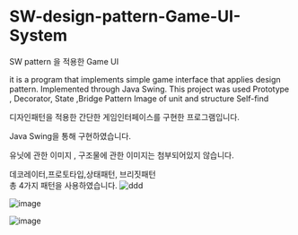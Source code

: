 # SW-design-pattern-Game-UI-System
SW pattern 을 적용한 Game UI 

it is a program that implements simple game interface that applies design pattern.
Implemented through Java Swing.
This project was used Prototype , Decorator, State ,Bridge Pattern
Image of unit and structure Self-find

디자인패턴을 적용한 간단한 게임인터페이스를 구현한 프로그램입니다.

Java Swing을 통해 구현하였습니다.

유닛에 관한 이미지 , 구조물에 관한 이미지는 첨부되어있지 않습니다.

데코레이터,프로토타입,상태패턴, 브리짓패턴  
총 4가지 패턴을 사용하였습니다.
![ddd](https://user-images.githubusercontent.com/72744580/96365829-4f5d5400-117e-11eb-8238-d0eede689d75.PNG)

![image](https://github.com/JH-Ko76/SW-design-pattern-Game-UI-System/assets/72744580/3b1630c8-ee9d-4bb5-828a-57c3ccc43f9b)

![image](https://github.com/JH-Ko76/SW-design-pattern-Game-UI-System/assets/72744580/685f4ec1-4b62-4b99-9633-3d8c9a968e7c)

